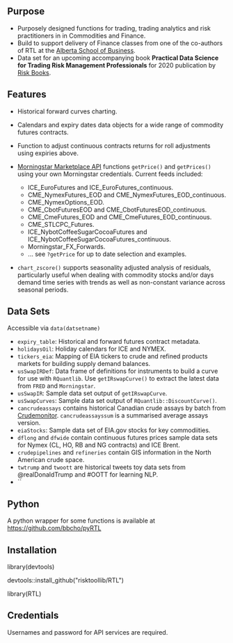 ## Purpose

+ Purposely designed functions for trading, trading analytics and risk practitioners in in Commodities and Finance. 
+ Build to support delivery of Finance classes from one of the co-authors of RTL at the [Alberta School of Business](https://www.ualberta.ca/business).
+ Data set for an upcoming accompanying book **Practical Data Science for Trading Risk Management
Professionals** for 2020 publication by [Risk Books](https://riskbooks.com/).

## Features

+ Historical forward curves charting.
+ Calendars and expiry dates data objects for a wide range of commodity futures contracts.
+ Function to adjust continuous contracts returns for roll adjustments using expiries above.
+ [Morningstar Marketplace API](https://mp.morningstarcommodity.com/marketplace/) functions `getPrice()` and `getPrices()` using your own Morningstar credentials. Current feeds included:

  + ICE_EuroFutures and ICE_EuroFutures_continuous.
  + CME_NymexFutures_EOD and CME_NymexFutures_EOD_continuous.
  + CME_NymexOptions_EOD.
  + CME_CbotFuturesEOD and CME_CbotFuturesEOD_continuous.
  + CME_CmeFutures_EOD and CME_CmeFutures_EOD_continuous.
  + CME_STLCPC_Futures.
  + ICE_NybotCoffeeSugarCocoaFutures and ICE_NybotCoffeeSugarCocoaFutures_continuous.
  + Morningstar_FX_Forwards.
  + ... see `?getPrice` for up to date selection and examples.
+ `chart_zscore()` supports seasonality adjusted analysis of residuals, particularly useful when dealing with commodity stocks and/or days demand time series with trends as well as non-constant variance across seasonal periods.

## Data Sets

Accessible via `data(datsetname)`

+ `expiry_table`: Historical and forward futures contract metadata.
+ `holidaysOil`: Holiday calendars for ICE and NYMEX.
+ `tickers_eia`: Mapping of EIA tickers to crude and refined products markets for building supply demand balances.
+ `usSwapIRDef`: Data frame of definitions for instruments to build a curve for use with `RQuantlib`. Use `getIRswapCurve()` to extract the latest data from `FRED` and `Morningstar`.
+ `usSwapIR`: Sample data set output of `getIRswapCurve`.
+ `usSwapCurves`: Sample data set output of `RQuantlib::DiscountCurve()`.
+ `cancrudeassays` contains historical Canadian crude assays by batch from [Crudemonitor](https://crudemonitor.ca/home.php). `cancrudeassayssum` is a summarised average assays version.
+ `eiaStocks`: Sample data set of EIA.gov stocks for key commodiities.
+ `dflong` and `dfwide` contain continuous futures prices sample data sets for Nymex (CL, HO, RB and NG contracts) and ICE Brent.
+ `crudepipelines` and `refineries` contain GIS information in the North American crude space. 
+ `twtrump` and `twoott` are historical tweets toy data sets from @realDonaldTrump and #OOTT for learning NLP.
+ ``

## Python

A python wrapper for some functions is available at https://github.com/bbcho/pyRTL

## Installation

library(devtools)

devtools::install_github("risktoollib/RTL")

library(RTL)

## Credentials

Usernames and password for API services are required. 





